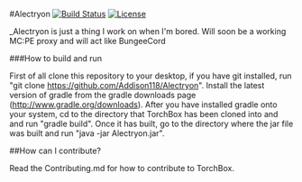 #Alectryon [![Build Status](https://travis-ci.org/Addison118/Alectryon.svg?branch=master)](https://travis-ci.org/Addison118/Alectryon) [![License](https://img.shields.io/badge/License-MIT-blue.svg?style=flat-square)](http://whatis.techtarget.com/definition/MIT-License-X11-license-or-MIT-X-license)

_Alectryon is just a thing I work on when I'm bored. Will soon be a working MC:PE proxy and will act like BungeeCord

###How to build and run

First of all clone this repository to your desktop, if you have git installed, run "git clone https://github.com/Addison118/Alectryon". Install the latest version of gradle from the gradle downloads page (http://www.gradle.org/downloads). After you have installed gradle onto your system, cd to the directory that TorchBox has been cloned into and and run "gradle build". Once it has built, go to the directory where the jar file was built and run "java -jar Alectryon.jar".

##How can I contribute?

Read the Contributing.md for how to contribute to TorchBox.